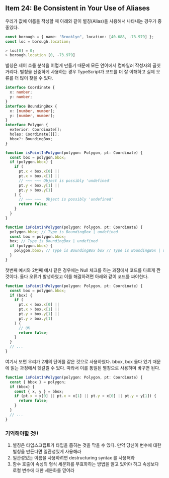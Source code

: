 ## Item 24: Be Consistent in Your Use of Aliases

우리가 값에 이름을 작성할 때 아래와 같이 별칭(Alias)을 사용해서 나타내는 경우가 종종있다.

```typescript
const borough = { name: "Brooklyn", location: [40.688, -73.979] };
const loc = borough.location;

> loc[0] = 0;
> borough.location [0, -73.979]
```

별칭은 제어 흐름 분석을 어렵게 만들기 때문에 모든 언어에서 컴파일러 작성자의 골칫거리다. 별칭을 신중하게 사용하는 경우 TypeScript가 코드를 더 잘 이해하고 실제 오류를 더 많이 찾을 수 있다.

```typescript
interface Coordinate {
  x: number;
  y: number;
}
interface BoundingBox {
  x: [number, number];
  y: [number, number];
}
interface Polygon {
  exterior: Coordinate[];
  holes: Coordinate[][];
  bbox?: BoundingBox;
}
```

```typescript
function isPointInPolygon(polygon: Polygon, pt: Coordinate) {
  const box = polygon.bbox;
  if (polygon.bbox) {
    if (
      pt.x < box.x[0] ||
      pt.x > box.x[1] ||
      // ~~~ ~~~ Object is possibly 'undefined'
      pt.y < box.y[1] ||
      pt.y > box.y[1]
    ) {
      // ~~~ ~~~  Object is possibly 'undefined'
      return false;
    }
  }
}
```

```typescript
function isPointInPolygon(polygon: Polygon, pt: Coordinate) {
  polygon.bbox; // Type is BoundingBox | undefined
  const box = polygon.bbox;
  box; // Type is BoundingBox | undefined
  if (polygon.bbox) {
    polygon.bbox; // Type is BoundingBox box // Type is BoundingBox | undefined
  }
}
```

첫번째 예시와 2번째 예시 같은 경우에는 Null 체크를 하는 과정에서 코드를 다르게 짠 것이다. 둘다 오류가 발생하였고 이를 해결하려면 아래와 같이 코드를 짜야한다.

```typescript
function isPointInPolygon(polygon: Polygon, pt: Coordinate) {
  const box = polygon.bbox;
  if (box) {
    if (
      pt.x < box.x[0] ||
      pt.x > box.x[1] ||
      pt.y < box.y[1] ||
      pt.y > box.y[1]
    ) {
      // OK
      return false;
    }
  }
  // ...
}
```

여기서 보면 우리가 2개의 단어를 같은 것으로 사용하였다. bbox, box 둘다 있기 때문에 읽는 과정에서 헷갈릴 수 있다. 따라서 이를 통일된 별칭으로 사용하며 바꾸면 된다.

```typescript
function isPointInPolygon(polygon: Polygon, pt: Coordinate) {
  const { bbox } = polygon;
  if (bbox) {
    const { x, y } = bbox;
    if (pt.x < x[0] || pt.x > x[1] || pt.y < x[0] || pt.y > y[1]) {
      return false;
    }
  }
  // ...
}
```

### 기억해야할 것!!

1. 별칭은 타입스크립트가 타입을 좁히는 것을 막을 수 있다. 만약 당신이 변수에 대한 별칭을 만든다면 일관성있게 사용해라
2. 일관성있는 이름을 사용하려면 destructuring syntax 를 사용해라
3. 함수 호출이 속성의 형식 세분화를 무효화하는 방법을 알고 있어야 하고 속성보다 로컬 변수에 대한 세분화를 믿어라
